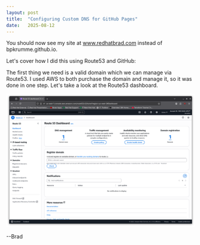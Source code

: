 ```yaml
---
layout: post
title:  "Configuring Custom DNS for GitHub Pages"
date:   2025-08-12
---
```

You should now see my site at www.redhatbrad.com instead of bpkrumme.github.io.

Let's cover how I did this using Route53 and GitHub:

The first thing we need is a valid domain which we can manage via Route53.  I used AWS to both purchase the domain and manage it, so it was done in one step.  Let's take a look at the Route53 dashboard.

![Screenshot of the Route53 Dashboard](/assets/images/route53_dashboard.png)

--Brad